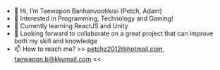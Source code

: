 - 👋 Hi, I’m Taewapon Banhanvootikrai (Petch, Adam)
- 👀 Interested in Programming, Technology and Gaming! 
- 🌱 Currently learning ReactJS and Unity
- 💞️ Looking forward to collaborate on a great project that can improve both my skill and knowledge
- 📫 How to reach me? >> petchz2012@hotmail.com, taewapon.b@kkumail.com <<

<!---
petchz/petchz is a ✨ special ✨ repository because its `README.md` (this file) appears on your GitHub profile.
You can click the Preview link to take a look at your changes.
--->
